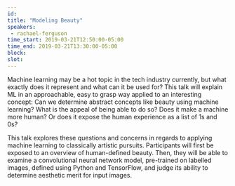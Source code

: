```yaml
---
id: 
title: "Modeling Beauty"
speakers:
 - rachael-ferguson
time_start: 2019-03-21T12:50:00-05:00
time_end: 2019-03-21T13:30:00-05:00
block: 
slot: 
---
```


Machine learning may be a hot topic in the tech industry currently, but what exactly does it represent and what can it be used for? This talk will explain ML in an approachable, easy to grasp way applied to an interesting concept: Can we determine abstract concepts like beauty using machine learning? What is the appeal of being able to do so? Does it make a machine more human? Or does it expose the human experience as a list of 1s and 0s?

This talk explores these questions and concerns in regards to applying machine learning to classically artistic pursuits. Participants will first be exposed to an overview of human-defined beauty. Then, they will be able to examine a convolutional neural network model, pre-trained on labelled images, defined using Python and TensorFlow, and judge its ability to determine aesthetic merit for input images.

&nbsp;